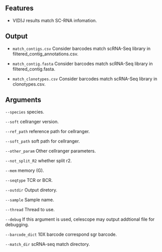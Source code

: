## Features

- V(D)J results match SC-RNA infomation.

## Output
- `match_contigs.csv` Consider barcodes match scRNA-Seq library in filtered_contig_annotations.csv.

- `match_contig.fasta` Consider barcodes match scRNA-Seq library in filtered_contig.fasta.

- `match_clonotypes.csv` Consider barcodes match scRNA-Seq library in clonotypes.csv.
## Arguments
`--species` species.

`--soft` cellranger version.

`--ref_path` reference path for cellranger.

`--soft_path` soft path for cellranger.

`--other_param` Other cellranger parameters.

`--not_split_R2` whether split r2.

`--mem` memory (G).

`--seqtype` TCR or BCR.

`--outdir` Output diretory.

`--sample` Sample name.

`--thread` Thread to use.

`--debug` If this argument is used, celescope may output addtional file for debugging.

`--barcode_dict` 10X barcode correspond sgr barcode.

`--match_dir` scRNA-seq match directory.

